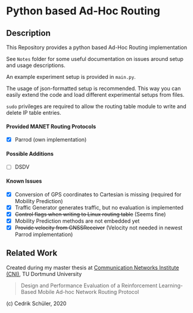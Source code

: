 # Python based Ad-Hoc Routing
## Description
This Repository provides a python based Ad-Hoc Routing implementation

See `Notes` folder for some useful documentation on issues around setup and usage descriptions.

An example experiment setup is provided in `main.py`. 

The usage of json-formatted setup is recommended. This way you can easily extend the code and load different experimental setups from files.

`sudo` privileges are required to allow the routing table module to write and delete IP table entries.
#### Provided MANET Routing Protocols
- [x] Parrod (own implementation)
#### Possible Additions
- [ ] DSDV

#### Known Issues
- [x] Conversion of GPS coordinates to Cartesian is missing (required for Mobility Prediction)
- [x] Traffic Generator generates traffic, but no evaluation is implemented
- [x] ~~Control flags when writing to Linux routing table~~ (Seems fine)
- [x] Mobility Prediction methods are not embedded yet
- [x] ~~Provide velocity from GNSSReceiver~~ (Velocity not needed in newest Parrod implementation)

## Related Work
Created during my master thesis at [Communication Networks Institute (CNI)](https://www.kn.e-technik.tu-dortmund.de/cms/en/institute/), TU Dortmund University
>Design and Performance Evaluation of a Reinforcement Learning-Based
Mobile Ad-hoc Network Routing Protocol


(c) Cedrik Schüler, 2020
